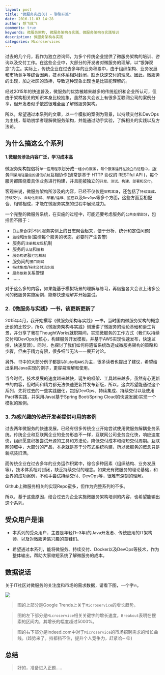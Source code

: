 ```yaml
---
layout: post
title: "微服务实战(0) - 聊聊开篇"
date: 2016-11-03 14:28
author: 想飞就飞
comments: true
keywords: 微服务架构, 微服务架构与实践，微服务架构与实践培训
description: 微服务架构与实践
categories: Microservices
---
```


过去的几个月，我作为独立咨询师，为多个传统企业提供了微服务架构的培训、咨询以及交付工作。在这些企业中，大部分的开发者对微服务的理解，以“银弹观念”为主。实际上，传统企业在过去多年的业务积累中，由于组织架构、业务发展和市场竞争等综合因素，技术体系相对封闭，缺乏快速交付的理念。因此，微服务的出现，加之社区的热捧，导致这种现象出现也是比较能理解的。

经过2015年的快速普及，微服务的优势被越来越多的传统组织和企业所认可，但由于架构相关的知识本身比较抽象，虽然各大会议上有很多互联网公司的案例分享，但开发者似乎依然很难全面了解微服务架构。

所以，希望通过本系列的文章，以一个模拟的案例为背景，以持续交付和DevOps为主线，帮助初学者理解微服务架构，并能通过动手实验，了解相关的实践以及方法论。

<!-- More -->

## 为什么搞这么个系列

#### 1.微服务涉及内容广泛，学习成本高

微服务架构提倡将```单一应用程序```划分成```一组小的服务```，```每个服务运行在独立的进程中```，服务间```采用轻量级的通信机制```互相协作(通常是基于 HTTP 协议的 RESTful API )，每个服务都围绕着具体业务进行构建，并且能被独立的```开发、测试、构建、部署和交付```。

客观来说，微服务架构所涉及的内容，已经不仅仅是```架构本身```，还包括了```持续集成```、```持续交付```、```自动化测试```、```部署/运维、监控```以及```DevOps```等多个方面，这些方面互相配合、相辅相成，才能在微服务实施的过程中展现威力。

一个完整的微服务系统，在实施的过程中，可能还要考虑服务的```公共支撑部分```，包括但不限于：

* ```日志聚合```(将不同服务实例上的日志聚合起来，便于分析、统计和定位问题)
* ```监控```和```告警```(监控每个服务的状态，必要时产生告警)
* 服务的```注册和发现```机制
* 服务的```认证```和```鉴权```
* ```服务构建```和```打包机制```
* 服务间的```接口测试```
* ```持续集成```/```持续交付流水线```
* ```服务依赖```关系管理
* ......

对于这么多的内容，如果能基于模拟场景的理解与练习，再借鉴各大会议上诸多公司的微服务实施案例，能够快速理解并开始尝试。

### 2.《微服务与实践》一书，该更新更新了

2015年4月，我开始撰写《微服务架构与实践》一书，当时国内微服务架构的概念还谈的比较少，所以《微服务架构与实践》侧重讲了微服务的理论基础和诞生背景，并分享了我在ThoughtWorks就职期间，实现微服务的工作方式（我们以持续交付和DevOps为核心，构建服务开发模板，并基于AWS实现快速发布，快速监控，快速反馈）。同时，也探讨了我们如何将遗留系统改造成微服务架构的策略和步骤，但由于精力有限，很多细节无法一一展开讨论。

另外，书中的大部分例子都是以```Ruby和AWS```为主，很多读者也提出了建议，希望给出采用Java实现的例子，更容易理解和使用。

当今时代，技术发展的速度越来越快，诞生的框架、工具越来越多，虽然有心更新书的内容，但时间和精力都无法快速更新并发布新版，所以，这次希望能通过这个系列，先将过去的一些实践细化，包括DevOps、持续集成、持续交付以及使用Pact等实践，并采用Java(基于Spring Boot/Spring Cloud的快速发展)实现一个模拟的案例。

### 3. 为感兴趣的传统开发者提供可用的案例

过去两年微服务的快速发展，已经有很多传统企业开始尝试使用微服务解耦业务系统。传统企业和互联网企业的业务形态不一样，互联网公司业务变化快，响应速度快，组织愿意积极尝试开源的工具和方法论，降低交付成本和缩短交付周期。互联网领域中，大部分的产品，本身就是基于分布式系统构建，所以微服务的概念只是新瓶装旧酒。

而传统企业在过去多年的业务运作积累中，综合多种因素（组织结构、业务发展等），技术体系相对封闭，缺乏持续交付的理念。如果光有微服务的理论基础，和业界的成功案例，不动手尝试持续交付、DevOps等，很难有深刻的理解。

Github上微服务相关的实现Repo蛮多，但作为完整系列的不多。

所以，基于这些原因，结合过去为企业实施微服务架构培训的内容，也希望能输出这个系列。

## 受众用户是谁

* 本系列的受众用户，主要是年轻(1~3年)的Java开发者、传统应用的IT架构师，以及对微服务感兴趣的童鞋们。

* 希望通过本系列，能将微服务、持续交付、Docker以及DevOps等技术，作为整体输出，帮助大家缩短系统了解微服务的成本。


## 数据说话

关于IT社区对微服务的关注度和市场的需求数据，请看下图，一个字🔥。

<img src="{{ root_url }}/images/microservice-in-action-with-spring/google_trends.png" />


> 图的上部分是Google Trends上关于```Microservice```的增长趋势。

> 图的左下部分是```Microservice```相关关键字的增长速度，```Breakout```表明在搜索的区间内，其增长的幅度超过5000%。

> 图的右下部分是Indeed.com中对于```Microservice```的市场招聘需求的增长曲线。(趋势来了，挡都挡不住，提升个人竞争力，赶紧哈~ 😝)

## 总结

> 好的，准备进入正题.....